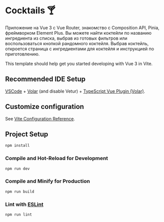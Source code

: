 # Cocktails 🍸

Приложение на Vue 3 с Vue Router, знакомство с Composition API, Pinia, фреймворком Element Plus.
Вы можете найти коктейли по названию ингредиента из списка, выбрав из готовых фильтров или воспользоваться кнопкой рандомного коктейля.
Выбрав коктейль, откроется страница с ингредиентами для коктейля и инструкцией по приготовлению.

This template should help get you started developing with Vue 3 in Vite.

## Recommended IDE Setup

[VSCode](https://code.visualstudio.com/) + [Volar](https://marketplace.visualstudio.com/items?itemName=Vue.volar) (and disable Vetur) + [TypeScript Vue Plugin (Volar)](https://marketplace.visualstudio.com/items?itemName=Vue.vscode-typescript-vue-plugin).

## Customize configuration

See [Vite Configuration Reference](https://vitejs.dev/config/).

## Project Setup

```sh
npm install
```

### Compile and Hot-Reload for Development

```sh
npm run dev
```

### Compile and Minify for Production

```sh
npm run build
```

### Lint with [ESLint](https://eslint.org/)

```sh
npm run lint
```
